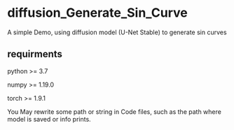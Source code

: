 # diffusion_Generate_Sin_Curve
A simple Demo, using diffusion model (U-Net Stable) to generate sin curves

## requirments
python >= 3.7

numpy >= 1.19.0

torch >= 1.9.1

You May rewrite some path or string in Code files, such as the path where model is saved or info prints.
